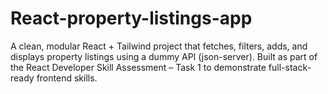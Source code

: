 # React-property-listings-app
A clean, modular React + Tailwind project that fetches, filters, adds, and displays property listings using a dummy API (json-server). Built as part of the React Developer Skill Assessment – Task 1 to demonstrate full-stack-ready frontend skills.
